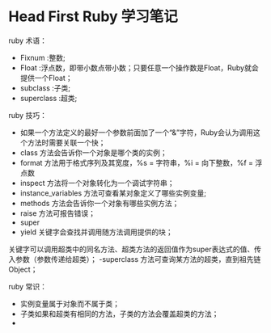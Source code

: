 # Head First Ruby 学习笔记
ruby 术语：
- Fixnum :整数;
- Float :浮点数，即带小数点带小数；只要任意一个操作数是Float，Ruby就会提供一个Float；
- subclass :子类;
- superclass :超类;

ruby 技巧：
- 如果一个方法定义的最好一个参数前面加了一个“&”字符，Ruby会认为调用这个方法时需要关联一个快；
- class 方法会告诉你一个对象是哪个类的实例；
- format 方法用于格式序列及其宽度，%s = 字符串，%i = 向下整数，%f = 浮点数
- inspect 方法将一个对象转化为一个调试字符串；
- instance_variables 方法可查看某对象定义了哪些实例变量;
- methods 方法会告诉你一个对象有哪些实例方法；
- raise 方法可报告错误；
- super
- yield 关键字会查找并调用随方法调用提供的块；

关键字可以调用超类中的同名方法、超类方法的返回值作为super表达式的值、传入参数（参数传递给超类）；
-superclass 方法可查询某方法的超类，直到祖先链 Object；

ruby 常识：
- 实例变量属于对象而不属于类；
- 子类如果和超类有相同的方法，子类的方法会覆盖超类的方法；
-
